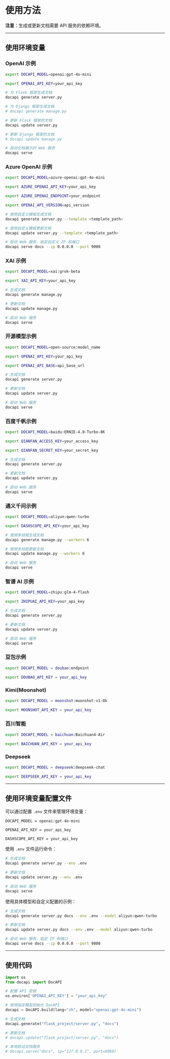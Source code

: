 # 使用方法

**注意**：生成或更新文档需要 API 服务的依赖环境。

---

## 使用环境变量

### OpenAI 示例
```bash
export DOCAPI_MODEL=openai:gpt-4o-mini

export OPENAI_API_KEY=your_api_key

# 为 Flask 框架生成文档
docapi generate server.py

# 为 Django 框架生成文档
# docapi generate manage.py

# 更新 Flask 框架的文档
docapi update server.py

# 更新 Django 框架的文档
# docapi update manage.py

# 启动文档展示的 Web 服务
docapi serve
```

### Azure OpenAI 示例
```bash
export DOCAPI_MODEL=azure-openai:gpt-4o-mini

export AZURE_OPENAI_API_KEY=your_api_key

export AZURE_OPENAI_ENDPOINT=your_endpoint

export OPENAI_API_VERSION=api_version

# 使用自定义模板生成文档
docapi generate server.py --template <template_path>

# 使用自定义模板更新文档
docapi update server.py --template <template_path>

# 启动 Web 服务，指定自定义 IP 和端口
docapi serve docs --ip 0.0.0.0 --port 9000
```

### XAI 示例
```bash
export DOCAPI_MODEL=xai:grok-beta

export XAI_API_KEY=your_api_key

# 生成文档
docapi generate manage.py

# 更新文档
docapi update manage.py

# 启动 Web 服务
docapi serve
```

### 开源模型示例
```bash
export DOCAPI_MODEL=open-source:model_name

export OPENAI_API_KEY=your_api_key

export OPENAI_API_BASE=api_base_url

# 生成文档
docapi generate server.py

# 更新文档
docapi update server.py

# 启动 Web 服务
docapi serve
```

### 百度千帆示例
```bash
export DOCAPI_MODEL=baidu:ERNIE-4.0-Turbo-8K

export QIANFAN_ACCESS_KEY=your_access_key

export QIANFAN_SECRET_KEY=your_secret_key

# 生成文档
docapi generate server.py

# 更新文档
docapi update server.py

# 启动 Web 服务
docapi serve
```

### 通义千问示例
```bash
export DOCAPI_MODEL=aliyun:qwen-turbo

export DASHSCOPE_API_KEY=your_api_key

# 使用多线程生成文档
docapi generate manage.py --workers 6

# 使用多线程更新文档
docapi update manage.py --workers 6

# 启动 Web 服务
docapi serve
```

### 智谱 AI 示例
```bash
export DOCAPI_MODEL=zhipu:glm-4-flash

export ZHIPUAI_API_KEY=your_api_key

# 生成文档
docapi generate server.py

# 更新文档
docapi update server.py

# 启动 Web 服务
docapi serve
```

### 豆包示例
```bash
export DOCAPI_MODEL = doubao:endpoint

export DOUBAO_API_KEY = your_api_key
```

### Kimi(Moonshot)
```bash
export DOCAPI_MODEL = moonshot:moonshot-v1-8k

export MOONSHOT_API_KEY = your_api_key
```

### 百川智能
```bash
export DOCAPI_MODEL = baichuan:Baichuan4-Air

export BAICHUAN_API_KEY = your_api_key
```

### Deepseek
```bash
export DOCAPI_MODEL = deepseek:deepseek-chat

export DEEPSEEK_API_KEY = your_api_key
```

---

## 使用环境变量配置文件

可以通过配置 `.env` 文件来管理环境变量：

```.env
DOCAPI_MODEL = openai:gpt-4o-mini

OPENAI_API_KEY = your_api_key

DASHSCOPE_API_KEY = your_api_key
```

使用 `.env` 文件运行命令：
```bash
# 生成文档
docapi generate server.py --env .env

# 更新文档
docapi update server.py --env .env

# 启动 Web 服务
docapi serve
```

使用具体模型和自定义配置的示例：
```bash
# 生成文档
docapi generate server.py docs --env .env --model aliyun:qwen-turbo

# 更新文档
docapi update server.py docs --env .env --model aliyun:qwen-turbo

# 启动 Web 服务，指定 IP 和端口
docapi serve docs --ip 0.0.0.0 --port 9000
```

---

## 使用代码
```python
import os
from docapi import DocAPI

# 配置 API 密钥
os.environ['OPENAI_API_KEY'] = "your_api_key"

# 使用指定模型初始化 DocAPI
docapi = DocAPI.build(lang="zh", model="openai:gpt-4o-mini")

# 生成文档
docapi.generate("flask_project/server.py", "docs")

# 更新文档
# docapi.update("flask_project/server.py", "docs")

# 本地启动文档服务
# docapi.serve("docs", ip="127.0.0.1", port=8080)
```
